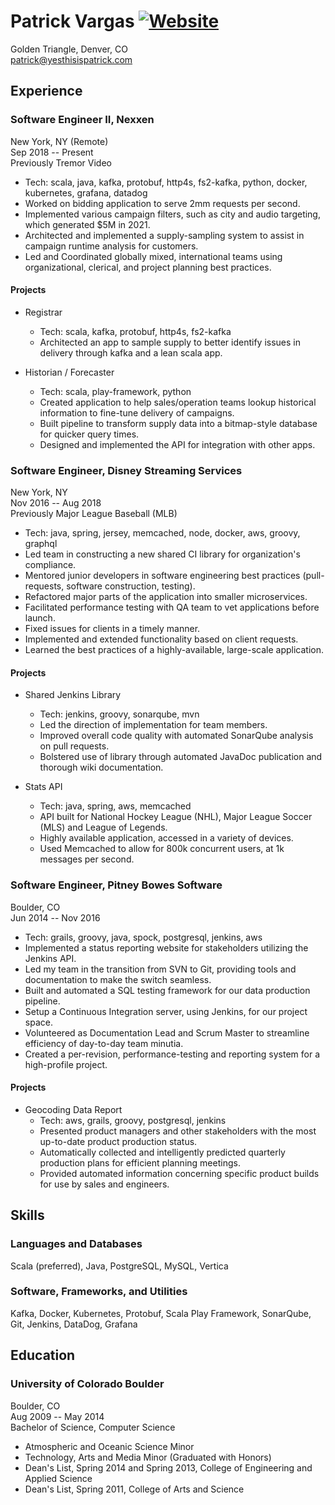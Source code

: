 Patrick Vargas [![Website](https://img.shields.io/badge/yes-this_is_patrick-00A5C9.svg)](http://www.yesthisispatrick.com)
==============

Golden Triangle, Denver, CO  
patrick@yesthisispatrick.com

Experience
----------

### Software Engineer II, Nexxen ###
New York, NY (Remote)  
Sep 2018 -- Present  
Previously Tremor Video  
*   Tech: scala, java, kafka, protobuf, http4s, fs2-kafka, python, docker, kubernetes, grafana, datadog  
*   Worked on bidding application to serve 2mm requests per second.
*   Implemented various campaign filters, such as city and audio targeting, which generated $5M in 2021.
*   Architected and implemented a supply-sampling system to assist in campaign runtime analysis for customers.
*   Led and Coordinated globally mixed, international teams using organizational, clerical, and project planning best practices.

#### Projects ####
*  Registrar
    +   Tech: scala, kafka, protobuf, http4s, fs2-kafka
    +   Architected an app to sample supply to better identify issues in delivery through kafka and a lean scala app.

* Historian / Forecaster
    +   Tech: scala, play-framework, python
    +   Created application to help sales/operation teams lookup historical information to fine-tune delivery of campaigns.
    +   Built pipeline to transform supply data into a bitmap-style database for quicker query times.
    +   Designed and implemented the API for integration with other apps.

### Software Engineer, Disney Streaming Services ###
New York, NY  
Nov 2016 -- Aug 2018  
Previously Major League Baseball (MLB)  
*   Tech: java, spring, jersey, memcached, node, docker, aws, groovy, graphql
*   Led team in constructing a new shared CI library for organization's compliance.
*   Mentored junior developers in software engineering best practices (pull-requests, software construction, testing).
*   Refactored major parts of the application into smaller microservices.
*   Facilitated performance testing with QA team to vet applications before launch.
*   Fixed issues for clients in a timely manner.
*   Implemented and extended functionality based on client requests.
*   Learned the best practices of a highly-available, large-scale application.

#### Projects ####
*   Shared Jenkins Library
    +   Tech: jenkins, groovy, sonarqube, mvn
    +   Led the direction of implementation for team members.
    +   Improved overall code quality with automated SonarQube analysis on pull requests.
    +   Bolstered use of library through automated JavaDoc publication and thorough wiki documentation.

*   Stats API
    +   Tech: java, spring, aws, memcached
    +   API built for National Hockey League (NHL), Major League Soccer (MLS) and League of Legends.
    +   Highly available application, accessed in a variety of devices.
    +   Used Memcached to allow for 800k concurrent users, at 1k messages per second.

### Software Engineer, Pitney Bowes Software ###
Boulder, CO  
Jun 2014 -- Nov 2016  
*   Tech: grails, groovy, java, spock, postgresql, jenkins, aws
*   Implemented a status reporting website for stakeholders utilizing the Jenkins API.
*   Led my team in the transition from SVN to Git, providing tools and documentation to make the switch seamless.
*   Built and automated a SQL testing framework for our data production pipeline.
*   Setup a Continuous Integration server, using Jenkins, for our project space.
*   Volunteered as Documentation Lead and Scrum Master to streamline efficiency of day-to-day team minutia.
*   Created a per-revision, performance-testing and reporting system for a high-profile project.

#### Projects ####
*   Geocoding Data Report
    +   Tech: aws, grails, groovy, postgresql, jenkins
    +   Presented product managers and other stakeholders with the most up-to-date product production status.
    +   Automatically collected and intelligently predicted quarterly production plans for efficient planning meetings.
    +   Provided automated information concerning specific product builds for use by sales and engineers.

Skills
------

### Languages and Databases ###
Scala (preferred), Java, PostgreSQL, MySQL, Vertica

### Software, Frameworks, and Utilities ###
Kafka, Docker, Kubernetes, Protobuf, Scala Play Framework, SonarQube, Git, Jenkins, DataDog, Grafana

Education
---------

### University of Colorado Boulder ###
Boulder, CO  
Aug 2009 -- May 2014  
Bachelor of Science, Computer Science
*   Atmospheric and Oceanic Science Minor
*   Technology, Arts and Media Minor (Graduated with Honors)
*   Dean's List, Spring 2014 and Spring 2013, College of Engineering and Applied Science
*   Dean's List, Spring 2011, College of Arts and Science
